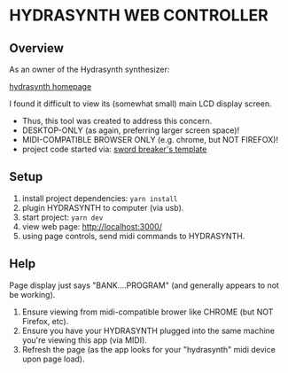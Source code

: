 # HYDRASYNTH WEB CONTROLLER

## Overview

As an owner of the Hydrasynth synthesizer:

[hydrasynth homepage](https://www.ashunsoundmachines.com/hydrasynth-key)

I found it difficult to view its (somewhat small) main LCD display screen.

- Thus, this tool was created to address this concern.
- DESKTOP-ONLY (as again, preferring larger screen space)!
- MIDI-COMPATIBLE BROWSER ONLY (e.g. chrome, but NOT FIREFOX)!
- project code started via:
  [sword breaker's template](https://github.com/TheSwordBreaker/vite-reactts-eslint-prettier)

## Setup

1. install project dependencies:
   `yarn install`
2. plugin HYDRASYNTH to computer (via usb).
3. start project:
   `yarn dev`
4. view web page:
   [http://localhost:3000/](http://localhost:3000/)
5. using page controls, send midi commands to HYDRASYNTH.

## Help

Page display just says "BANK....PROGRAM" (and generally appears to not be working).

1. Ensure viewing from midi-compatible brower like CHROME (but NOT Firefox, etc).
2. Ensure you have your HYDRASYNTH plugged into the same machine you're viewing this app (via MIDI).
3. Refresh the page (as the app looks for your "hydrasynth" midi device upon page load).
